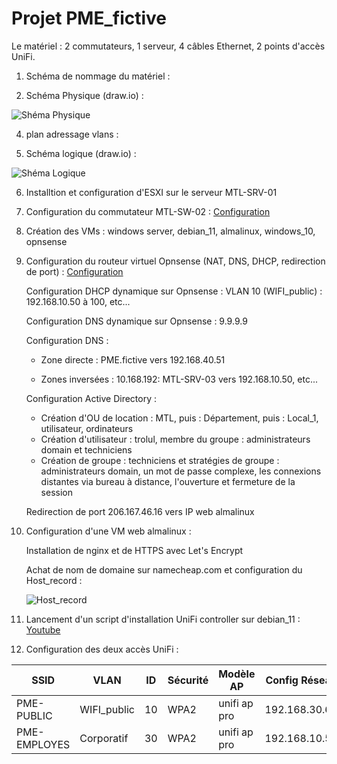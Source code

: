 # Projet PME_fictive

Le matériel : 2 commutateurs, 1 serveur, 4 câbles Ethernet, 2 points d'accès UniFi.

1. Schéma de nommage du matériel : 

2. Schéma Physique (draw.io) :

![Shéma Physique](https://github.com/user-attachments/assets/c44b668b-45a7-4f7f-b311-7b435983edd1)

4. plan adressage vlans : 

5. Schéma logique (draw.io) :

![Shéma Logique](https://github.com/user-attachments/assets/ab12eb7c-b429-4fd6-8e51-67dae18de049)

6. Installtion et configuration d'ESXI sur le serveur MTL-SRV-01

7. Configuration du commutateur MTL-SW-02 :
   [Configuration](https://github.com/trolul/PME_fictive/blob/main/startup-config.txt)

8. Création des VMs : windows server, debian_11, almalinux, windows_10, opnsense

9. Configuration du routeur virtuel Opnsense (NAT, DNS, DHCP, redirection de port) :
    [Configuration](https://github.com/trolul/PME_fictive/blob/main/config-OPNsense.localdomain.xml)

   Configuration DHCP dynamique sur Opnsense : VLAN 10 (WIFI_public) : 192.168.10.50 à 100, etc...

   Configuration DNS dynamique sur Opnsense : 9.9.9.9

   Configuration DNS :
   
      - Zone directe : PME.fictive vers 192.168.40.51
   
      - Zones inversées : 10.168.192: MTL-SRV-03 vers 192.168.10.50, etc...

   Configuration Active Directory :
      - Création d'OU de location : MTL, puis : Département, puis : Local_1, utilisateur, ordinateurs
      - Création d'utilisateur : trolul, membre du groupe : administrateurs domain et techniciens
      - Création de groupe : techniciens et stratégies de groupe : administrateurs domain, un mot de passe complexe, les connexions distantes via bureau à distance, l'ouverture et fermeture de la session

   Redirection de port 206.167.46.16 vers IP web almalinux

11. Configuration d'une VM web almalinux :
    
    Installation de nginx et de HTTPS avec Let's Encrypt
    
    Achat de nom de domaine sur namecheap.com et configuration du Host_record :
    
    ![Host_record](https://github.com/trolul/PME_fictive/blob/main/dns_record.png)

12. Lancement d'un script d'installation UniFi controller sur debian_11 :
   [Youtube](https://www.youtube.com/watch?v=LP4dIl8Y_Xw)

11. Configuration des deux accès UniFi :

| SSID | VLAN | ID | Sécurité | Modèle AP | Config Réseau |
| --- | --- | --- | --- | --- | --- |
| PME-PUBLIC | WIFI_public | 10 | WPA2 | unifi ap pro | 192.168.30.61 |
| PME-EMPLOYES | Corporatif | 30 | WPA2 | unifi ap pro | 192.168.10.54 |
